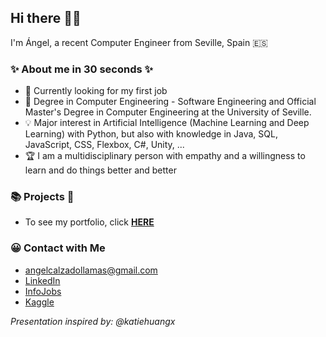 ## Hi there :raising_hand_man:

I'm Ángel, a recent Computer Engineer from Seville, Spain :es:

### :sparkles: About me in 30 seconds :sparkles:

* :eyes: Currently looking for my first job  
* :book: Degree in Computer Engineering - Software Engineering and Official Master's Degree in Computer Engineering at the University of Seville.
* :bulb: Major interest in Artificial Intelligence (Machine Learning and Deep Learning) with Python, but also with knowledge in Java, SQL, JavaScript, CSS, Flexbox, C#, Unity, ...
* :trophy: I am a multidisciplinary person with empathy and a willingness to learn and do things better and better

### 📚 Projects 🎨  

- To see my portfolio, click **[HERE]()**

### 😀 Contact with Me
- angelcalzadollamas@gmail.com
- [LinkedIn](https://www.linkedin.com/in/%C3%A1ngel-manuel-calzado-llamas-449019172)
- [InfoJobs](https://www.infojobs.net/candidate/cv/view/index.xhtml?dgv=1562939243173847639)
- [Kaggle](https://www.kaggle.com/angelcalzado)
  
  
  
  
*Presentation inspired by: @katiehuangx*
